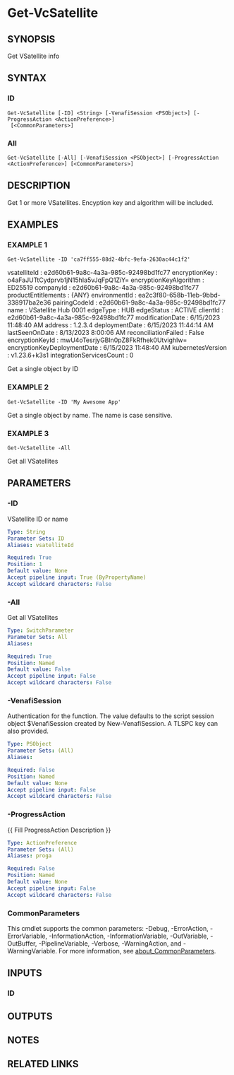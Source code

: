 # Get-VcSatellite

## SYNOPSIS
Get VSatellite info

## SYNTAX

### ID
```
Get-VcSatellite [-ID] <String> [-VenafiSession <PSObject>] [-ProgressAction <ActionPreference>]
 [<CommonParameters>]
```

### All
```
Get-VcSatellite [-All] [-VenafiSession <PSObject>] [-ProgressAction <ActionPreference>] [<CommonParameters>]
```

## DESCRIPTION
Get 1 or more VSatellites. 
Encyption key and algorithm will be included.

## EXAMPLES

### EXAMPLE 1
```
Get-VcSatellite -ID 'ca7ff555-88d2-4bfc-9efa-2630ac44c1f2'
```

vsatelliteId                : e2d60b61-9a8c-4a3a-985c-92498bd1fc77
encryptionKey               : o4aFaJUTtCydprvb1jN15hIa5vJqFpQ1ZiY=
encryptionKeyAlgorithm      : ED25519
companyId                   : e2d60b61-9a8c-4a3a-985c-92498bd1fc77
productEntitlements         : {ANY}
environmentId               : ea2c3f80-658b-11eb-9bbd-338917ba2e36
pairingCodeId               : e2d60b61-9a8c-4a3a-985c-92498bd1fc77
name                        : VSatellite Hub 0001
edgeType                    : HUB
edgeStatus                  : ACTIVE
clientId                    : e2d60b61-9a8c-4a3a-985c-92498bd1fc77
modificationDate            : 6/15/2023 11:48:40 AM
address                     : 1.2.3.4
deploymentDate              : 6/15/2023 11:44:14 AM
lastSeenOnDate              : 8/13/2023 8:00:06 AM
reconciliationFailed        : False
encryptionKeyId             : mwU4oTesrjyGBln0pZ8FkRfhek0UtvighIw=
encryptionKeyDeploymentDate : 6/15/2023 11:48:40 AM
kubernetesVersion           : v1.23.6+k3s1
integrationServicesCount    : 0

Get a single object by ID

### EXAMPLE 2
```
Get-VcSatellite -ID 'My Awesome App'
```

Get a single object by name. 
The name is case sensitive.

### EXAMPLE 3
```
Get-VcSatellite -All
```

Get all VSatellites

## PARAMETERS

### -ID
VSatellite ID or name

```yaml
Type: String
Parameter Sets: ID
Aliases: vsatelliteId

Required: True
Position: 1
Default value: None
Accept pipeline input: True (ByPropertyName)
Accept wildcard characters: False
```

### -All
Get all VSatellites

```yaml
Type: SwitchParameter
Parameter Sets: All
Aliases:

Required: True
Position: Named
Default value: False
Accept pipeline input: False
Accept wildcard characters: False
```

### -VenafiSession
Authentication for the function.
The value defaults to the script session object $VenafiSession created by New-VenafiSession.
A TLSPC key can also provided.

```yaml
Type: PSObject
Parameter Sets: (All)
Aliases:

Required: False
Position: Named
Default value: None
Accept pipeline input: False
Accept wildcard characters: False
```

### -ProgressAction
{{ Fill ProgressAction Description }}

```yaml
Type: ActionPreference
Parameter Sets: (All)
Aliases: proga

Required: False
Position: Named
Default value: None
Accept pipeline input: False
Accept wildcard characters: False
```

### CommonParameters
This cmdlet supports the common parameters: -Debug, -ErrorAction, -ErrorVariable, -InformationAction, -InformationVariable, -OutVariable, -OutBuffer, -PipelineVariable, -Verbose, -WarningAction, and -WarningVariable. For more information, see [about_CommonParameters](http://go.microsoft.com/fwlink/?LinkID=113216).

## INPUTS

### ID
## OUTPUTS

## NOTES

## RELATED LINKS
